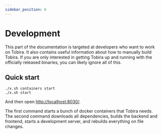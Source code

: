 ```yaml
---
sidebar_position: 6
---
```


# Development

This part of the documentation is targeted at developers who want to work on Tobira.
It also contains useful information about how to manually build Tobira.
If you are only interested in getting Tobira up and running with the officially released binaries, you can likely ignore all of this.

## Quick start

```shell
./x.sh containers start
./x.sh start
```

And then open <http://localhost:8030/>.

The first command starts a bunch of docker containers that Tobira needs.
The second command downloads all dependencies, builds the backend and frontend, starts a development server, and rebuilds everything on file changes.

